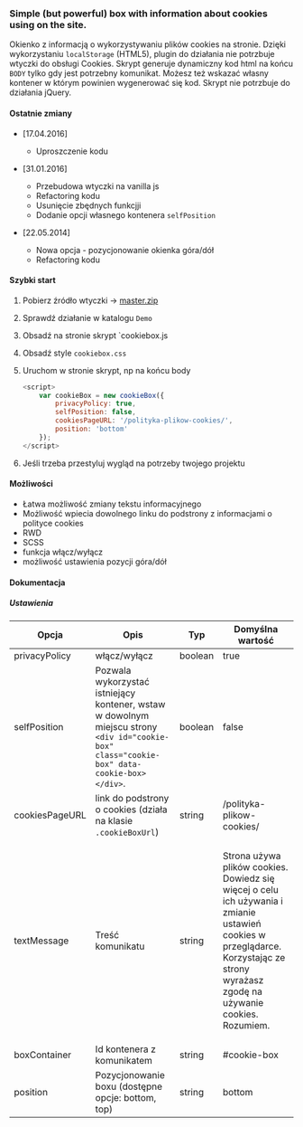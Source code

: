 ### Simple (but powerful) box with information about cookies using on the site.

Okienko z informacją o wykorzystywaniu plików cookies na stronie. 
Dzięki wykorzystaniu `localStorage` (HTML5), plugin do działania nie potrzbuje wtyczki do obsługi Cookies.
Skrypt generuje dynamiczny kod html na końcu `BODY` tylko gdy jest potrzebny komunikat.
Możesz też wskazać własny kontener w którym powinien wygenerować się kod.
Skrypt nie potrzbuje do działania jQuery.

#### Ostatnie zmiany

* [17.04.2016]
    - Uproszczenie kodu
    
* [31.01.2016]
    - Przebudowa wtyczki na  vanilla js
    - Refactoring kodu
    - Usunięcie zbędnych funkcjji
    - Dodanie opcji własnego kontenera `selfPosition`

* [22.05.2014] 
    - Nowa opcja - pozycjonowanie okienka góra/dół
    - Refactoring kodu

#### Szybki start

1. Pobierz źródło wtyczki -> [master.zip](https://github.com/r4fx/cookie-box/archive/master.zip)
2. Sprawdź działanie w katalogu `Demo`
3. Obsadź na stronie skrypt `cookiebox.js
4. Obsadź style `cookiebox.css`
5. Uruchom w stronie skrypt, np na końcu body

    ```javascript
    <script>
        var cookieBox = new cookieBox({
            privacyPolicy: true,
            selfPosition: false,
            cookiesPageURL: '/polityka-plikow-cookies/',
            position: 'bottom'
        });
    </script>
    ```
    
6. Jeśli trzeba przestyluj wygląd na potrzeby twojego projektu

#### Możliwości

* Łatwa możliwość zmiany tekstu informacyjnego
* Możliwość wpiecia dowolnego linku do podstrony z informacjami o polityce cookies
* RWD
* SCSS
* funkcja włącz/wyłącz
* możliwość ustawienia pozycji góra/dół

#### Dokumentacja

##### Ustawienia

| Opcja | Opis | Typ | Domyślna wartość |
| -------- | -------- | -------- | -------- |
| privacyPolicy | włącz/wyłącz | boolean | true |
| selfPosition | Pozwala wykorzystać istniejący kontener, wstaw w dowolnym miejscu strony `<div id="cookie-box" class="cookie-box" data-cookie-box></div>`. | boolean | false |
| cookiesPageURL | link do podstrony o cookies (działa na klasie `.cookieBoxUrl`) | string | /polityka-plikow-cookies/ |
| textMessage | Treść komunikatu | string | <p>Strona używa plików cookies. <a data-cookie-box-url>Dowiedz się więcej</a> o celu ich używania i zmianie ustawień cookies w przeglądarce. Korzystając ze strony wyrażasz zgodę na używanie cookies. <a data-cookie-box-close>Rozumiem</a>.</p> |
| boxContainer| Id kontenera z komunikatem | string | #cookie-box |
| position| Pozycjonowanie boxu (dostępne opcje: bottom, top) | string | bottom |
